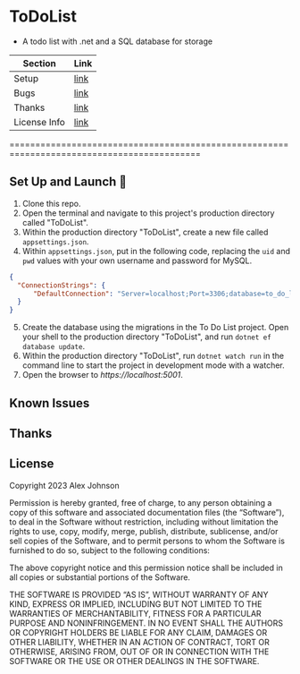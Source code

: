 # ToDoList
* A todo list with .net and a SQL database for storage

| Section      | Link |
| ----------- | ----------- |
| Setup      | [link](##set-up-and-launch)      |
| Bugs   | [link](##known-issues)        |
| Thanks   | [link](##thanks)        |
| License Info   | [link](##license)        |

===========================================================================================

## Set Up and Launch 🚀

1. Clone this repo.
2. Open the terminal and navigate to this project's production directory called "ToDoList".
3. Within the production directory "ToDoList", create a new file called `appsettings.json`.
4. Within `appsettings.json`, put in the following code, replacing the `uid` and `pwd` values with your own username and password for MySQL.

```json
{
  "ConnectionStrings": {
      "DefaultConnection": "Server=localhost;Port=3306;database=to_do_list_with_many_to_many;uid=root;pwd=epicodus;"
  }
}
```

5. Create the database using the migrations in the To Do List project. Open your shell to the production directory "ToDoList", and run `dotnet ef database update`. 
6. Within the production directory "ToDoList", run `dotnet watch run` in the command line to start the project in development mode with a watcher.
7. Open the browser to _https://localhost:5001_.

## Known Issues

## Thanks

## License
Copyright 2023 Alex Johnson

Permission is hereby granted, free of charge, to any person obtaining a copy of this software and associated documentation files (the “Software”), to deal in the Software without restriction, including without limitation the rights to use, copy, modify, merge, publish, distribute, sublicense, and/or sell copies of the Software, and to permit persons to whom the Software is furnished to do so, subject to the following conditions:

The above copyright notice and this permission notice shall be included in all copies or substantial portions of the Software.

THE SOFTWARE IS PROVIDED “AS IS”, WITHOUT WARRANTY OF ANY KIND, EXPRESS OR IMPLIED, INCLUDING BUT NOT LIMITED TO THE WARRANTIES OF MERCHANTABILITY, FITNESS FOR A PARTICULAR PURPOSE AND NONINFRINGEMENT. IN NO EVENT SHALL THE AUTHORS OR COPYRIGHT HOLDERS BE LIABLE FOR ANY CLAIM, DAMAGES OR OTHER LIABILITY, WHETHER IN AN ACTION OF CONTRACT, TORT OR OTHERWISE, ARISING FROM, OUT OF OR IN CONNECTION WITH THE SOFTWARE OR THE USE OR OTHER DEALINGS IN THE SOFTWARE.
